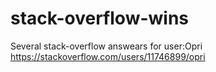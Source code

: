 # stack-overflow-wins
Several stack-overflow answears for user:Opri https://stackoverflow.com/users/11746899/opri
